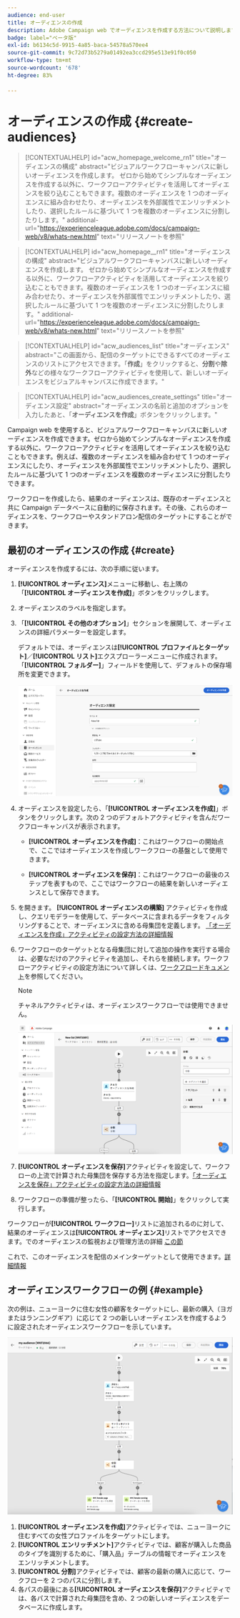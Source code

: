 ```yaml
---
audience: end-user
title: オーディエンスの作成
description: Adobe Campaign web でオーディエンスを作成する方法について説明します
badge: label="ベータ版"
exl-id: b6134c5d-9915-4a85-baca-54578a570ee4
source-git-commit: 9c72d73b5279a01492ea3ccd295e513e91f0c050
workflow-type: tm+mt
source-wordcount: '678'
ht-degree: 83%

---
```


# オーディエンスの作成 {#create-audiences}



>[!CONTEXTUALHELP]
>id="acw_homepage_welcome_rn1"
>title="オーディエンスの構成"
>abstract="ビジュアルワークフローキャンバスに新しいオーディエンスを作成します。 ゼロから始めてシンプルなオーディエンスを作成する以外に、ワークフローアクティビティを活用してオーディエンスを絞り込むこともできます。複数のオーディエンスを 1 つのオーディエンスに組み合わせたり、オーディエンスを外部属性でエンリッチメントしたり、選択したルールに基づいて 1 つを複数のオーディエンスに分割したりします。"
>additional-url="https://experienceleague.adobe.com/docs/campaign-web/v8/whats-new.html" text="リリースノートを参照"

<!--TO REMOVE BELOW-->

>[!CONTEXTUALHELP]
>id="acw_homepage__rn1"
>title="オーディエンスの構成"
>abstract="ビジュアルワークフローキャンバスに新しいオーディエンスを作成します。 ゼロから始めてシンプルなオーディエンスを作成する以外に、ワークフローアクティビティを活用してオーディエンスを絞り込むこともできます。複数のオーディエンスを 1 つのオーディエンスに組み合わせたり、オーディエンスを外部属性でエンリッチメントしたり、選択したルールに基づいて 1 つを複数のオーディエンスに分割したりします。"
>additional-url="https://experienceleague.adobe.com/docs/campaign-web/v8/whats-new.html" text="リリースノートを参照"

<!--TO REMOVE ABOVE-->



>[!CONTEXTUALHELP]
>id="acw_audiences_list"
>title="オーディエンス"
>abstract="この画面から、配信のターゲットにできるすべてのオーディエンスのリストにアクセスできます。「**作成**」をクリックすると、**分割**&#x200B;や&#x200B;**除外**&#x200B;などの様々なワークフローアクティビティを使用して、新しいオーディエンスをビジュアルキャンバスに作成できます。"

>[!CONTEXTUALHELP]
>id="acw_audiences_create_settings"
>title="オーディエンス設定"
>abstract="オーディエンスの名前と追加のオプションを入力したあと、「**オーディエンスを作成**」ボタンをクリックします。"

Campaign web を使用すると、ビジュアルワークフローキャンバスに新しいオーディエンスを作成できます。ゼロから始めてシンプルなオーディエンスを作成する以外に、ワークフローアクティビティを活用してオーディエンスを絞り込むこともできます。例えば、複数のオーディエンスを組み合わせて 1 つのオーディエンスにしたり、オーディエンスを外部属性でエンリッチメントしたり、選択したルールに基づいて 1 つのオーディエンスを複数のオーディエンスに分割したりできます。

ワークフローを作成したら、結果のオーディエンスは、既存のオーディエンスと共に Campaign データベースに自動的に保存されます。その後、これらのオーディエンスを、ワークフローやスタンドアロン配信のターゲットにすることができます。

## 最初のオーディエンスの作成 {#create}

オーディエンスを作成するには、次の手順に従います。

1. **[!UICONTROL オーディエンス]**&#x200B;メニューに移動し、右上隅の「**[!UICONTROL オーディエンスを作成]**」ボタンをクリックします。
1. オーディエンスのラベルを指定します。
1. 「**[!UICONTROL その他のオプション]**」セクションを展開して、オーディエンスの詳細パラメーターを設定します。

   デフォルトでは、オーディエンスは&#x200B;**[!UICONTROL プロファイルとターゲット]**／**[!UICONTROL リスト]**&#x200B;エクスプローラーメニューに作成されます。「**[!UICONTROL フォルダー]**」フィールドを使用して、デフォルトの保存場所を変更できます。

   ![](assets/audiences-settings.png)

1. オーディエンスを設定したら、「**[!UICONTROL オーディエンスを作成]**」ボタンをクリックします。次の 2 つのデフォルトアクティビティを含んだワークフローキャンバスが表示されます。

   * **[!UICONTROL オーディエンスを作成]**：これはワークフローの開始点で、ここではオーディエンスを作成しワークフローの基盤として使用できます。

   * **[!UICONTROL オーディエンスを保存]**：これはワークフローの最後のステップを表すもので、ここではワークフローの結果を新しいオーディエンスとして保存できます。

1. を開きます。 **[!UICONTROL オーディエンスの構築]** アクティビティを作成し、クエリモデラーを使用して、データベースに含まれるデータをフィルタリングすることで、オーディエンスに含める母集団を定義します。 [「オーディエンスを作成」アクティビティの設定方法の詳細情報](../workflows/activities/build-audience.md)

1. ワークフローのターゲットとなる母集団に対して追加の操作を実行する場合は、必要なだけのアクティビティを追加し、それらを接続します。ワークフローアクティビティの設定方法について詳しくは、[ワークフロードキュメント](../workflows/activities/about-activities.md)を参照してください。

   >[!NOTE]
   >
   >チャネルアクティビティは、オーディエンスワークフローでは使用できません。

   ![](assets/audience-creation-canvas.png)

1. **[!UICONTROL オーディエンスを保存]**&#x200B;アクティビティを設定して、ワークフローの上流で計算された母集団を保存する方法を指定します。[「オーディエンスを保存」アクティビティの設定方法の詳細情報](../workflows/activities/save-audience.md)

1. ワークフローの準備が整ったら、「**[!UICONTROL 開始]**」をクリックして実行します。

ワークフローが&#x200B;**[!UICONTROL ワークフロー]**&#x200B;リストに追加されるのに対して、結果のオーディエンスは&#x200B;**[!UICONTROL オーディエンス]**&#x200B;リストでアクセスできます。でのオーディエンスの監視および管理方法の詳細 [この節](manage-audience.md)

これで、このオーディエンスを配信のメインターゲットとして使用できます。[詳細情報](add-audience.md)

## オーディエンスワークフローの例 {#example}

次の例は、ニューヨークに住む女性の顧客をターゲットにし、最新の購入（ヨガまたはランニングギア）に応じて 2 つの新しいオーディエンスを作成するように設定されたオーディエンスワークフローを示しています。

![](assets/audiences-example.png)

1. **[!UICONTROL オーディエンスを作成]**&#x200B;アクティビティでは、ニューヨークに住むすべての女性プロファイルをターゲットにします。
1. **[!UICONTROL エンリッチメント]**&#x200B;アクティビティでは、顧客が購入した商品のタイプを識別するために、「購入品」テーブルの情報でオーディエンスをエンリッチメントします。
1. **[!UICONTROL 分割]**&#x200B;アクティビティでは、顧客の最新の購入に応じて、ワークフローを 2 つのパスに分割します。
1. 各パスの最後にある&#x200B;**[!UICONTROL オーディエンスを保存]**&#x200B;アクティビティでは、各パスで計算された母集団を含め、2 つの新しいオーディエンスをデータベースに作成します。
